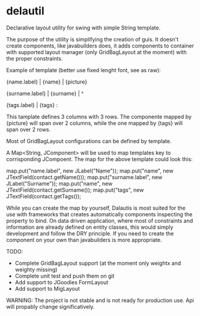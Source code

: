 delautil
========

Declarative layout utility for swing with simple String template.

The purpose of the utility is simplifying the creation of guis. It doesn't create components, like javabuilders does,
it adds components to container with supported layout manager (only GridBagLayout at the moment) with the proper
constraints.

Example of template (better use fixed lenght font, see as raw):

{name.label}    | {name}    | {picture}

{surname.label} | {surname} |     ^ 

{tags.label}    | {tags}    :       

This tamplate defines 3 columns with 3 rows.
The componente mapped by {picture} will span over 2 columns, while the one mapped by {tags} will span over 2 rows.

Most of GridBagLayout configurations can be defined by template.

A Map<String, JComponent> will be used to map templates key to corrisponding JCompoent.
The map for the above template could look this:

map.put("name.label", new JLabel("Name"));
map.put("name", new JTextField(contact.getName()));
map.put("surname.label", new JLabel("Surname"));
map.put("name", new JTextField(contact.getSurname());
map.put("tags", new JTextField(contact.getTags());

While you can create the map by yourself, Dalautis is most suited for the use with frameworks that creates automatically components inspecting the property to bind. On data driven application, where most of constraints and information are already defined on entity classes, this would simply development and follow the DRY principle. If you need to create the component on your own than javabuilders is more appropriate.

TODO:
- Complete GridBagLayout support (at the moment only weightx and weighty missing)
- Complete unit test and push them on git
- Add support to JGoodies FormLayout
- Add support to MigLayout

WARNING:
The project is not stable and is not ready for production use. Api will propably change significatively.
